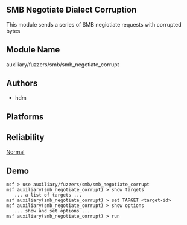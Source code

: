 ## SMB Negotiate Dialect Corruption

This module sends a series of SMB negiotiate requests with 
corrupted bytes


## Module Name
auxiliary/fuzzers/smb/smb_negotiate_corrupt

## Authors
* hdm





## Platforms


## Reliability
[Normal](https://github.com/rapid7/metasploit-framework/wiki/Exploit-Ranking)

## Demo

```
msf > use auxiliary/fuzzers/smb/smb_negotiate_corrupt
msf auxiliary(smb_negotiate_corrupt) > show targets
   ... a list of targets ...
msf auxiliary(smb_negotiate_corrupt) > set TARGET <target-id>
msf auxiliary(smb_negotiate_corrupt) > show options
   ... show and set options ...
msf auxiliary(smb_negotiate_corrupt) > run
```
    
    
